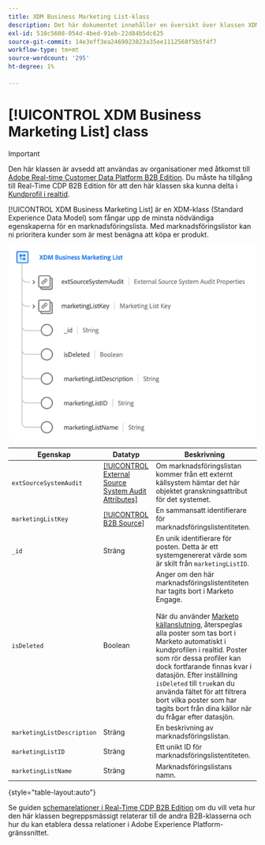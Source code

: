 ```yaml
---
title: XDM Business Marketing List-klass
description: Det här dokumentet innehåller en översikt över klassen XDM Business Marketing List i Experience Data Model (XDM).
exl-id: 510c5608-054d-4bed-91eb-22d84b5dc625
source-git-commit: 14e3eff3ea2469023823a35ee1112568f5b5f4f7
workflow-type: tm+mt
source-wordcount: '295'
ht-degree: 1%

---
```


# [!UICONTROL XDM Business Marketing List] class

>[!IMPORTANT]
>
>Den här klassen är avsedd att användas av organisationer med åtkomst till [Adobe Real-time Customer Data Platform B2B Edition](../../../rtcdp/b2b-overview.md). Du måste ha tillgång till Real-Time CDP B2B Edition för att den här klassen ska kunna delta i [Kundprofil i realtid](../../../profile/home.md).

[!UICONTROL XDM Business Marketing List] är en XDM-klass (Standard Experience Data Model) som fångar upp de minsta nödvändiga egenskaperna för en marknadsföringslista. Med marknadsföringslistor kan ni prioritera kunder som är mest benägna att köpa er produkt.

![Strukturen för XDM Business Marketing List-klassen så som den visas i användargränssnittet](../../images/classes/b2b/business-marketing-list.png)

| Egenskap | Datatyp | Beskrivning |
| --- | --- | --- |
| `extSourceSystemAudit` | [[!UICONTROL External Source System Audit Attributes]](../../data-types/external-source-system-audit-attributes.md) | Om marknadsföringslistan kommer från ett externt källsystem hämtar det här objektet granskningsattribut för det systemet. |
| `marketingListKey` | [[!UICONTROL B2B Source]](../../data-types/b2b-source.md) | En sammansatt identifierare för marknadsföringslistentiteten. |
| `_id` | Sträng | En unik identifierare för posten. Detta är ett systemgenererat värde som är skilt från `marketingListID`. |
| `isDeleted` | Boolean | Anger om den här marknadsföringslistentiteten har tagits bort i Marketo Engage.<br><br>När du använder [Marketo källanslutning](../../../sources/connectors/adobe-applications/marketo/marketo.md), återspeglas alla poster som tas bort i Marketo automatiskt i kundprofilen i realtid. Poster som rör dessa profiler kan dock fortfarande finnas kvar i datasjön. Efter inställning `isDeleted` till `true`kan du använda fältet för att filtrera bort vilka poster som har tagits bort från dina källor när du frågar efter datasjön. |
| `marketingListDescription` | Sträng | En beskrivning av marknadsföringslistan. |
| `marketingListID` | Sträng | Ett unikt ID för marknadsföringslistentiteten. |
| `marketingListName` | Sträng | Marknadsföringslistans namn. |

{style=&quot;table-layout:auto&quot;}

Se guiden [schemarelationer i Real-Time CDP B2B Edition](../../tutorials/relationship-b2b.md) om du vill veta hur den här klassen begreppsmässigt relaterar till de andra B2B-klasserna och hur du kan etablera dessa relationer i Adobe Experience Platform-gränssnittet.
